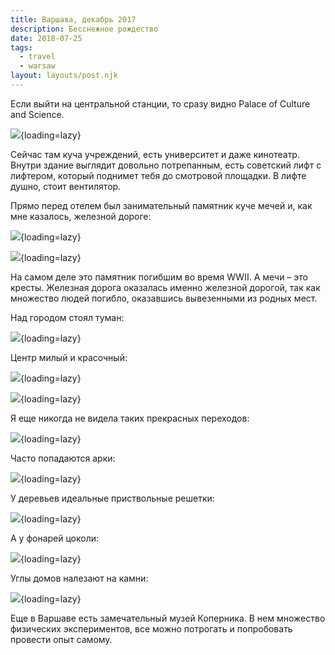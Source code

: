 ```yaml
---
title: Варшава, декабрь 2017
description: Бесснежное рождество
date: 2018-07-25
tags:
  - travel
  - warsaw
layout: layouts/post.njk
---
```

Если выйти на центральной станции, то сразу видно Palace of Culture and Science.

![](./images/IMG_8513.jpg){loading=lazy}

Сейчас там куча учреждений, есть университет и даже кинотеатр. Внутри здание выглядит довольно потрепанным, есть советский лифт с лифтером, который поднимет тебя до смотровой площадки. В лифте душно, стоит вентилятор.

Прямо перед отелем был занимательный памятник куче мечей и, как мне казалось, железной дороге:

![](./images/IMG_8523.jpg){loading=lazy}

![](./images/IMG_8527.jpg){loading=lazy}

На самом деле это памятник погибшим во время WWII. А мечи – это кресты. Железная дорога оказалась именно железной дорогой, так как множество людей погибло, оказавшись вывезенными из родных мест.

Над городом стоял туман:

![](./images/IMG_8709.jpg){loading=lazy}

Центр милый и красочный:

![](./images/IMG_8683.jpg){loading=lazy}

![](./images/IMG_8577.jpg){loading=lazy}

Я еще никогда не видела таких прекрасных переходов:

![](./images/IMG_8671.jpg){loading=lazy}

Часто попадаются арки:

![](./images/IMG_8626.jpg){loading=lazy}

У деревьев идеальные приствольные решетки:

![](./images/IMG_8646.jpg){loading=lazy}

А у фонарей цоколи:

![](./images/IMG_8783.jpg){loading=lazy}

Углы домов налезают на камни:

![](./images/IMG_8539.jpg){loading=lazy}

Еще в Варшаве есть замечательный музей Коперника. В нем множество физических экспериментов, все можно потрогать и попробовать провести опыт самому.
